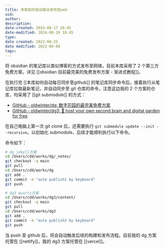 ```yaml
---
title: 本库如何自动每日发布至web
uid: 
author: 
description: 
date-created: 2024-08-17 20:45
date-modified: 2024-08-19 18:45
type: 
date created: 2022-08-25
date modified: 2022-09-09
tags: 
---
```


将 obsidian 的笔记库以类似博客的方式发布至网络，目前本库采用了 2 个第三方免费方案，详见 [[obsidian 目前最完美的免费发布方案 - 渐进式教程]]。

在执行完 [[本库如何自动每日同步至github]] 的笔记库同步命令后，接着执行从笔记库拉取最新笔记，并自动同步至 git 仓库的命令，注意这边我的 2 个方案的仓库，均采用了 [[git submodule]] 的方式：

- [GitHub - oldwinter/dg: 数字花园的最完美免费方案](https://github.com/oldwinter/dg)
- [GitHub - oldwinter/dg3: 🌱 host your own second brain and digital garden for free](https://github.com/oldwinter/dg3)

在自己电脑上第一次 git clone 后，还需要执行 `git submodule update --init --recursive`，以初始化 submodule，后续才能顺利执行以下命令。

命令如下：

```zsh
# dg jekyll方案
cd /Users/cdd/works/dg/_notes/
git checkout -q main
git pull 
cd /Users/cdd/works/dg
git add .
git commit -m "auto publish1 by keyboard"
git push

# dg3 quartz方案
cd /Users/cdd/works/dg3/content/
git checkout -q main
git pull
cd /Users/cdd/works/dg3
git add .
git commit -m "auto publish3 by keyboard"
git push
```

当 push 至 github 后，将会自动触发后续的构建和发布流程。目前我的 dg 方案托管在 [[netlify]]，我的 dg3 方案托管在 [[vercel]]。
